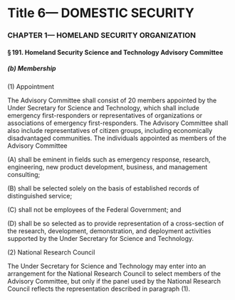 
# Title 6— DOMESTIC SECURITY
### CHAPTER 1— HOMELAND SECURITY ORGANIZATION
#### § 191. Homeland Security Science and Technology Advisory Committee
##### (b) Membership

(1) Appointment

The Advisory Committee shall consist of 20 members appointed by the Under Secretary for Science and Technology, which shall include emergency first-responders or representatives of organizations or associations of emergency first-responders. The Advisory Committee shall also include representatives of citizen groups, including economically disadvantaged communities. The individuals appointed as members of the Advisory Committee

(A) shall be eminent in fields such as emergency response, research, engineering, new product development, business, and management consulting;

(B) shall be selected solely on the basis of established records of distinguished service;

(C) shall not be employees of the Federal Government; and

(D) shall be so selected as to provide representation of a cross-section of the research, development, demonstration, and deployment activities supported by the Under Secretary for Science and Technology.

(2) National Research Council

The Under Secretary for Science and Technology may enter into an arrangement for the National Research Council to select members of the Advisory Committee, but only if the panel used by the National Research Council reflects the representation described in paragraph (1).
